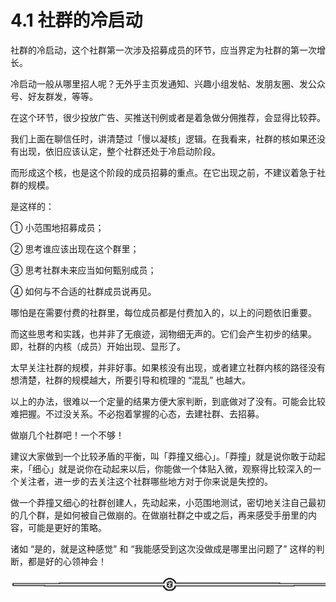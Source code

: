 # 4.1 社群的冷启动

社群的冷启动，这个社群第一次涉及招募成员的环节，应当界定为社群的第一次增长。

冷启动一般从哪里招人呢？无外乎主页发通知、兴趣小组发帖、发朋友圈、发公众号、好友群发，等等。

在这个环节，很少投放广告、买推送刊例或者是着急做分佣推荐，会显得比较莽。

我们上面在聊信任时，讲清楚过「慢以凝核」逻辑。在我看来，社群的核如果还没有出现，依旧应该认定，整个社群还处于冷启动阶段。

而形成这个核，也是这个阶段的成员招募的重点。在它出现之前，不建议着急于社群的规模。

是这样的：

① 小范围地招募成员；

② 思考谁应该出现在这个群里；

③ 思考社群未来应当如何甄别成员；

④ 如何与不合适的社群成员说再见。

哪怕是在需要付费的社群里，每位成员都是付费加入的，以上的问题依旧重要。

而这些思考和实践，也并非了无痕迹，润物细无声的。它们会产生初步的结果。即，社群的内核（成员）开始出现、显形了。

太早关注社群的规模，并非好事。如果核没有出现，或者建立社群内核的路径没有想清楚，社群的规模越大，所要引导和梳理的 “混乱” 也越大。

以上的办法，很难以一个定量的结果方便大家判断，到底做对了没有。可能会比较难把握。不过没关系。不必抱着掌握的心态，去建社群、去招募。

做崩几个社群吧！一个不够！

建议大家做到一个比较矛盾的平衡，叫「莽撞又细心」。「莽撞」就是说你敢于动起来，「细心」就是说你在动起来以后，你能做一个体贴入微，观察得比较深入的一个关注者，进一步的去关注这个社群哪些地方对于你来说是失控的。

做一个莽撞又细心的社群创建人，先动起来，小范围地测试，密切地关注自己最初的几个群，是如何被自己做崩的。在做崩社群之中或之后，再来感受手册里的内容，可能是更好的策略。

诸如 “是的，就是这种感觉” 和 “我能感受到这次没做成是哪里出问题了” 这样的判断，都是好的心领神会！

![](img/08b409e548d8d310a42e1b70226b77ec.png)